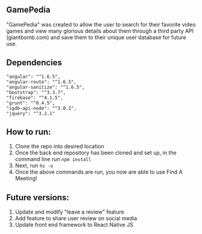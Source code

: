## GamePedia

"GamePedia" was created to allow the user to search for their favorite video games and view many glorious details about them through a third party API (giantbomb.com) and save them to their unique user database for future use. 

## Dependencies  
    "angular": "^1.6.5",
    "angular-route": "^1.6.5",
    "angular-sanitize": "^1.6.5",
    "bootstrap": "^3.3.7",
    "firebase": "^4.1.5",
    "grunt": "^0.4.5",
    "igdb-api-node": "^3.0.1",
    "jquery": "^3.2.1"

## How to run:

1. Clone the repo into desired location
2. Once the back end repository has been cloned and set up, in the command line run ```npm install```
4. Next, run ```hs -o```
5. Once the above commands are run, you now are able to use Find A Meeting!


## Future versions:

1. Update and modify "leave a review" feature
2. Add feature to share user review on social media
3. Update front end framework to React Native JS
